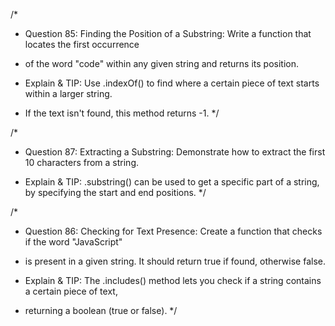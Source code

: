 /*
* Question 85: Finding the Position of a Substring: Write a function that locates the first occurrence 
* of the word "code" within any given string and returns its position.

* Explain & TIP: Use .indexOf() to find where a certain piece of text starts within a larger string. 
* If the text isn't found, this method returns -1.
*/

/*
* Question 87: Extracting a Substring: Demonstrate how to extract the first 10 characters from a string.

* Explain & TIP: .substring() can be used to get a specific part of a string, by specifying the start and end positions.
*/

/*
* Question 86: Checking for Text Presence: Create a function that checks if the word "JavaScript" 
* is present in a given string. It should return true if found, otherwise false.

* Explain & TIP: The .includes() method lets you check if a string contains a certain piece of text, 
* returning a boolean (true or false).
*/